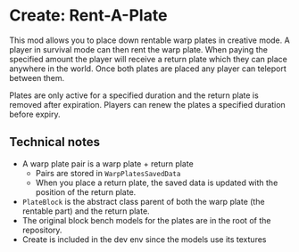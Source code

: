 # Create: Rent-A-Plate

This mod allows you to place down rentable warp plates in creative mode. A player in survival mode can then rent the warp plate. When paying the specified amount the player will receive a return plate which they can place anywhere in the world. Once both plates are placed any player can teleport between them. 

Plates are only active for a specified duration and the return plate is removed after expiration. Players can renew the plates a specified duration before expiry.

## Technical notes
- A warp plate pair is a warp plate + return plate
  - Pairs are stored in `WarpPlatesSavedData`
  - When you place a return plate, the saved data is updated with the position of the return plate.
- `PlateBlock` is the abstract class parent of both the warp plate (the rentable part) and the return plate.
- The original block bench models for the plates are in the root of the repository.
- Create is included in the dev env since the models use its textures